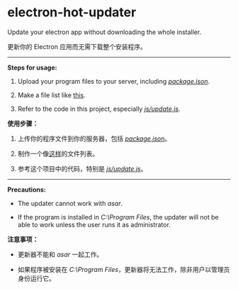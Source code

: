 # electron-hot-updater

Update your electron app without downloading the whole installer.

更新你的 Electron 应用而无需下载整个安装程序。

---

**Steps for usage:**

1. Upload your program files to your server, including *[package.json](package.json)*.

2. Make a file list like [this](files.json).

3. Refer to the code in this project, especially *[js/update.js](js/update.js)*.

**使用步骤：**

1. 上传你的程序文件到你的服务器，包括 *[package.json](package.json)*。

2. 制作一个像[这样](files.json)的文件列表。

3. 参考这个项目中的代码，特别是 *[js/update.js](js/update.js)*。

---

**Precautions:**

- The updater cannot work with *asar*.

- If the program is installed in *C:\Program Files*, the updater will not be able to work unless the user runs it as administrator.

**注意事项：**

- 更新器不能和 *asar* 一起工作。

- 如果程序被安装在 *C:\Program Files*，更新器将无法工作，除非用户以管理员身份运行它。
